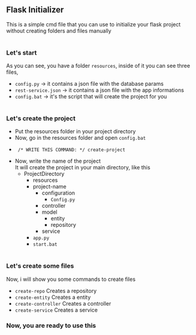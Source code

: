 ## Flask Initializer
This is a simple cmd file that you can use to initialize
your flask project without creating folders and files
manually
<br><br>
### Let's start
As you can see, you have a folder `resources`, inside of it
you can see three files, 
 * `config.py` -> it contains a json file with the database params
 * `rest-service.json` -> it contains a json file with the app informations
 * `config.bat` -> it's the script that will create the project for you
<br><br>
### Let's create the project
* Put the resources folder in your project directory
* Now, go in the resources folder and open `config.bat`
* ```
   /* WRITE THIS COMMAND: */ create-project
  ```
* Now, write the name of the project <br>
It will create the project in your main directory, like this
    + ProjectDirectory
      + resources
      + project-name
        + configuration
          + `Config.py`
        + controller
        + model
          + entity
          + repository
        + service
      + `app.py`
      + `start.bat`
<br><br>
### Let's create some files
Now, i will show you some commands to create files 
 * `create-repo` Creates a repository
 * `create-entity` Creates a entity
 * `create-controller` Creates a controller
 * `create-service` Creates a service

### Now, you are ready to use this
